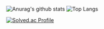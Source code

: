![Anurag's github stats](https://github-readme-stats.vercel.app/api?username=skylee273&show_icons=true&theme=tokyonight)
![Top Langs](https://github-readme-stats.vercel.app/api/top-langs/?username=skylee273&layout=compact&theme=tokyonight)


[![Solved.ac Profile](http://mazassumnida.wtf/api/v2/generate_badge?boj=skylee273)](https://solved.ac/skylee273/)
